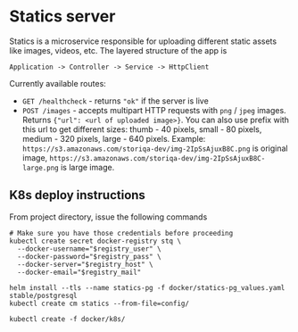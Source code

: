 # Statics server

Statics is a microservice responsible for uploading different static assets like images, videos, etc.
The layered structure of the app is

`Application -> Controller -> Service -> HttpClient`

Currently available routes:

- `GET /healthcheck` - returns `"ok"` if the server is live
- `POST /images` - accepts multipart HTTP requests with `png` / `jpeg` images.
Returns `{"url": <url of uploaded image>}`. You can also use prefix with this url
to get different sizes: thumb - 40 pixels, small - 80 pixels, medium - 320 pixels,
large - 640 pixels. Example: `https://s3.amazonaws.com/storiqa-dev/img-2IpSsAjuxB8C.png` is original image,
`https://s3.amazonaws.com/storiqa-dev/img-2IpSsAjuxB8C-large.png` is large image.

## K8s deploy instructions

From project directory, issue the following commands

```
# Make sure you have those credentials before proceeding
kubectl create secret docker-registry stq \
  --docker-username="$registry_user" \
  --docker-password="$registry_pass" \
  --docker-server="$registry_host" \
  --docker-email="$registry_mail"

helm install --tls --name statics-pg -f docker/statics-pg_values.yaml stable/postgresql
kubectl create cm statics --from-file=config/

kubectl create -f docker/k8s/
```
